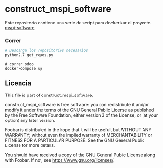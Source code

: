 # construct_mspi_software
Este repositorio contiene una serie de script para dockerizar el proyecto [mspi-software](https://github.com/jjvargass/mspi-software)



### Correr
```bash
# Descarga los repositorios necesarios
python2.7 get_repos.py
```
```
# correr odoo
docker-compose up
```

## Licencia

This file is part of construct_mspi_software.

construct_mspi_software is free software: you can redistribute it and/or modify
it under the terms of the GNU General Public License as published by
the Free Software Foundation, either version 3 of the License, or
(at your option) any later version.

Foobar is distributed in the hope that it will be useful,
but WITHOUT ANY WARRANTY; without even the implied warranty of
MERCHANTABILITY or FITNESS FOR A PARTICULAR PURPOSE.  See the
GNU General Public License for more details.

You should have received a copy of the GNU General Public License
along with Foobar.  If not, see <https://www.gnu.org/licenses/>.
